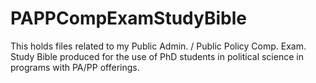 # PAPPCompExamStudyBible
This holds files related to my Public Admin. / Public Policy Comp. Exam. Study Bible produced for the use of PhD students in political science in programs with PA/PP offerings.
